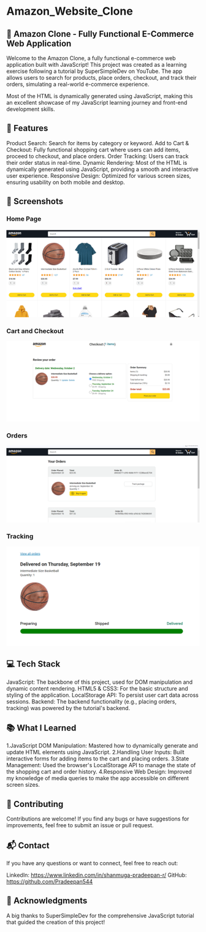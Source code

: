 # Amazon_Website_Clone
## 🛒 Amazon Clone - Fully Functional E-Commerce Web Application
Welcome to the Amazon Clone, a fully functional e-commerce web application built with JavaScript! This project was created as a learning exercise following a tutorial by SuperSimpleDev on YouTube. The app allows users to search for products, place orders, checkout, and track their orders, simulating a real-world e-commerce experience.

Most of the HTML is dynamically generated using JavaScript, making this an excellent showcase of my JavaScript learning journey and front-end development skills.

## 🚀 Features
Product Search: Search for items by category or keyword.
Add to Cart & Checkout: Fully functional shopping cart where users can add items, proceed to checkout, and place orders.
Order Tracking: Users can track their order status in real-time.
Dynamic Rendering: Most of the HTML is dynamically generated using JavaScript, providing a smooth and interactive user experience.
Responsive Design: Optimized for various screen sizes, ensuring usability on both mobile and desktop.

## 📸 Screenshots
### Home Page
![Home Page](screenshots/Home_page.png)
### Cart and Checkout
![Cart](./screenshots/Checkout.png)
### Orders
![Orders](./screenshots/orders.png)
### Tracking
![Tracking](./screenshots/tracking.png)
## 💻 Tech Stack
JavaScript: The backbone of this project, used for DOM manipulation and dynamic content rendering.
HTML5 & CSS3: For the basic structure and styling of the application.
LocalStorage API: To persist user cart data across sessions.
Backend: The backend functionality (e.g., placing orders, tracking) was powered by the tutorial's backend.

## 📚 What I Learned
1.JavaScript DOM Manipulation: Mastered how to dynamically generate and update HTML elements using JavaScript.
2.Handling User Inputs: Built interactive forms for adding items to the cart and placing orders.
3.State Management: Used the browser's LocalStorage API to manage the state of the shopping cart and order history.
4.Responsive Web Design: Improved my knowledge of media queries to make the app accessible on different screen sizes.

## 🤝 Contributing
Contributions are welcome! If you find any bugs or have suggestions for improvements, feel free to submit an issue or pull request.

## 📬 Contact
If you have any questions or want to connect, feel free to reach out:

LinkedIn: https://www.linkedin.com/in/shanmuga-pradeepan-r/
GitHub: https://github.com/Pradeepan544

## 🙏 Acknowledgments
A big thanks to SuperSimpleDev for the comprehensive JavaScript tutorial that guided the creation of this project!
